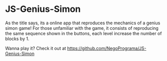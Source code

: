 # JS-Genius-Simon

As the title says, its a online app that reproduces the mechanics of a genius simon game! For those unfamiliar with the game, it consists of reproducing the same sequence shown in the buttons, each level increase the number of blocks by 1.

Wanna play it? Check it out at https://github.com/NegoPrograma/JS-Genius-Simon
